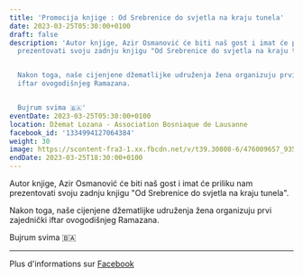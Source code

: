 ```yaml
---
title: 'Promocija knjige : Od Srebrenice do svjetla na kraju tunela'
date: 2023-03-25T05:30:00+0100
draft: false
description: 'Autor knjige, Azir Osmanović će biti naš gost i imat će priliku nam
  prezentovati svoju zadnju knjigu "Od Srebrenice do svjetla na kraju tunela".


  Nakon toga, naše cijenjene džematlijke udruženja žena organizuju prvi zajednički
  iftar ovogodišnjeg Ramazana.


  Bujrum svima 🇧🇦'
eventDate: 2023-03-25T05:30:00+0100
location: Džemat Lozana - Association Bosniaque de Lausanne
facebook_id: '1334994127064384'
weight: 30
image: https://scontent-fra3-1.xx.fbcdn.net/v/t39.30808-6/476009657_935496042044329_8178626072168630847_n.jpg?_nc_cat=101&ccb=1-7&_nc_sid=9e60e4&_nc_ohc=fj5gvjV_KtQQ7kNvwGjMAY9&_nc_oc=AdmJuWbz5f6zNvWFKPaqP4YTa-Ui8IJjaeQQ_pI6jmK5OVgFMH6lLIqXpSluQqukLe8&_nc_zt=23&_nc_ht=scontent-fra3-1.xx&edm=ABTKTjYEAAAA&_nc_gid=vmtT_NMK9BCtzZtpVyBUbw&_nc_tpa=Q5bMBQFZxo-T1t7ZVZP7eSjMaWsBYisuVZw0ucb7Z5FfsZwNElM-kPYxuY_NLc2OsjREmMvmpGrjVjQuIg&oh=00_AfeCp_pYaASTkwK0Iay4V2G_K6816X98VfZda7SE8c-9JQ&oe=6907519C
endDate: 2023-03-25T18:30:00+0100
---
```


Autor knjige, Azir Osmanović će biti naš gost i imat će priliku nam prezentovati svoju zadnju knjigu "Od Srebrenice do svjetla na kraju tunela".

Nakon toga, naše cijenjene džematlijke udruženja žena organizuju prvi zajednički iftar ovogodišnjeg Ramazana.

Bujrum svima 🇧🇦

---

Plus d'informations sur [Facebook](https://facebook.com/events/1334994127064384)